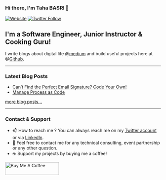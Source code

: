 ### Hi there, I'm Taha BASRI 👋

[![Website](https://img.shields.io/website?label=Portfolio&style=for-the-badge&url=https%3A%2F%2Ftahabasri.github.io%2Fportfolio%2F)](https://tahabasri.com)
[![Twitter Follow](https://img.shields.io/twitter/follow/TheTahaBasri?color=1DA1F2&label=Follow%20Taha%20on%20Twitter&style=for-the-badge)](https://twitter.com/intent/user?screen_name=TheTahaBasri)

## I'm a Software Engineer, Junior Instructor & Cooking Guru!

I write blogs about digital life @[medium](https://medium.com/@tahabasri) and build useful projects here at @[Github](https://github.com/tahabasri?tab=repositories).

---

### Latest Blog Posts

<!-- BLOG-POST-LIST:START -->
- [Can’t Find the Perfect Email Signature? Code Your Own!](https://medium.com/swlh/cant-find-the-perfect-email-signature-for-you-code-your-own-4c8d7f270362?source=rss-7247b7a29566------2)
- [Manage Process as Code](https://medium.com/swlh/manage-process-as-code-faa03e4c24c1?source=rss-7247b7a29566------2)
<!-- BLOG-POST-LIST:END -->

[more blog posts...](https://tahabasri.medium.com/)

---

### Contact & Support

- 📫  How to reach me ? You can always reach me on my [Twitter account](https://twitter.com/TheTahaBasri) or via [LinkedIn](https://www.linkedin.com/in/tahabasri/en/).
- 💬  Feel free to contact me for any technical consulting, event partnership or any other question.
- ☕  Support my projects by buying me a coffee!

<a href="https://www.buymeacoffee.com/tahabasri" target="_blank"><img src="https://cdn.buymeacoffee.com/buttons/default-orange.png" alt="Buy Me A Coffee" height="41" width="174"></a>

